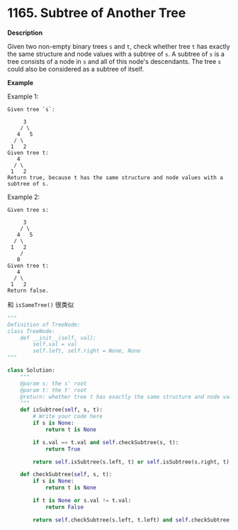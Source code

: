 # 1165. Subtree of Another Tree

**Description**

Given two non-empty binary trees `s` and `t`, check whether tree `t` has exactly the same structure and node values with a subtree of `s`. A subtree of `s` is a tree consists of a node in `s` and all of this node's descendants. The tree `s` could also be considered as a subtree of itself.

**Example**

Example 1:

```
Given tree `s`:

     3
    / \
   4   5
  / \
 1   2
Given tree t:
   4 
  / \
 1   2
Return true, because t has the same structure and node values with a subtree of s.
```

Example 2:

```
Given tree s:

     3
    / \
   4   5
  / \
 1   2
    /
   0
Given tree t:
   4
  / \
 1   2
Return false.
```

和 `isSameTree()` 很类似

```python
"""
Definition of TreeNode:
class TreeNode:
    def __init__(self, val):
        self.val = val
        self.left, self.right = None, None
"""

class Solution:
    """
    @param s: the s' root
    @param t: the t' root
    @return: whether tree t has exactly the same structure and node values with a subtree of s
    """
    def isSubtree(self, s, t):
        # Write your code here
        if s is None:
            return t is None

        if s.val == t.val and self.checkSubtree(s, t):
            return True

        return self.isSubtree(s.left, t) or self.isSubtree(s.right, t)

    def checkSubtree(self, s, t):
        if s is None:
            return t is None

        if t is None or s.val != t.val:
            return False

        return self.checkSubtree(s.left, t.left) and self.checkSubtree(s.right, t.right)
```
